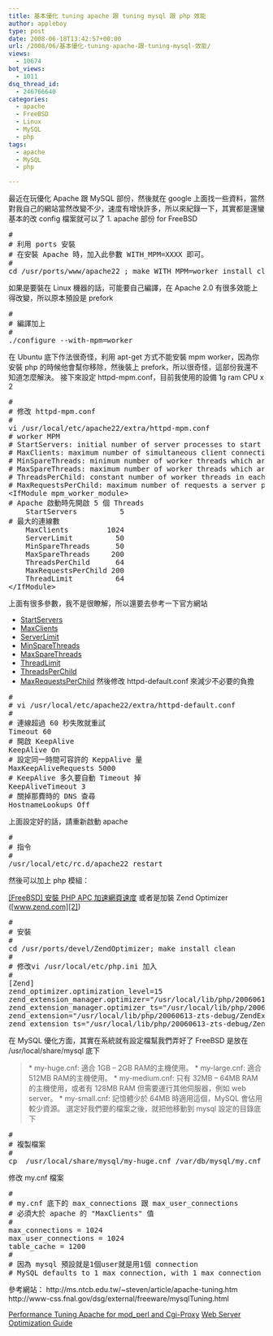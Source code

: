 ```yaml
---
title: 基本優化 tuning apache 跟 tuning mysql 跟 php 效能
author: appleboy
type: post
date: 2008-06-18T13:42:57+00:00
url: /2008/06/基本優化-tuning-apache-跟-tuning-mysql-效能/
views:
  - 10674
bot_views:
  - 1011
dsq_thread_id:
  - 246766640
categories:
  - apache
  - FreeBSD
  - Linux
  - MySQL
  - php
tags:
  - apache
  - MySQL
  - php

---
```

最近在玩優化 Apache 跟 MySQL 部份，然後就在 google 上面找一些資料，當然對我自己的網站當然改變不少，速度有增快許多，所以來紀錄一下，其實都是還蠻基本的改 config 檔案就可以了 1. apache 部份 for FreeBSD 

<pre class="brush: bash; title: ; notranslate" title="">#
# 利用 ports 安裝
# 在安裝 Apache 時，加入此參數 WITH_MPM=XXXX 即可。 
#
cd /usr/ports/www/apache22 ; make WITH_MPM=worker install clean</pre> 如果是要裝在 Linux 機器的話，可能要自己編譯，在 Apache 2.0 有很多效能上得改變，所以原本預設是 prefork 

<pre class="brush: bash; title: ; notranslate" title="">#
# 編譯加上 
# 
./configure --with-mpm=worker</pre> 在 Ubuntu 底下作法很奇怪，利用 apt-get 方式不能安裝 mpm worker，因為你安裝 php 的時候他會幫你移除，然後裝上 prefork，所以很奇怪，這部份我還不知道怎麼解決。 

<!--more--> 接下來設定 httpd-mpm.conf，目前我使用的設備 1g ram CPU x 2 

<pre class="brush: bash; title: ; notranslate" title="">#
# 修改 httpd-mpm.conf
#
vi /usr/local/etc/apache22/extra/httpd-mpm.conf
# worker MPM
# StartServers: initial number of server processes to start
# MaxClients: maximum number of simultaneous client connections
# MinSpareThreads: minimum number of worker threads which are kept spare
# MaxSpareThreads: maximum number of worker threads which are kept spare
# ThreadsPerChild: constant number of worker threads in each server process
# MaxRequestsPerChild: maximum number of requests a server process serves
&lt;IfModule mpm_worker_module>
# Apache 啟動時先開啟 5 個 Threads
    StartServers          5
# 最大的連線數
    MaxClients         1024
    ServerLimit          50
    MinSpareThreads      50
    MaxSpareThreads     200
    ThreadsPerChild      64
    MaxRequestsPerChild 200
    ThreadLimit          64
&lt;/IfModule>
</pre> 上面有很多參數，我不是很瞭解，所以還要去參考一下官方網站 

  * <a href="http://httpd.apache.org/docs/2.2/mod/mpm_common.html#startservers" target="_blank">StartServers</a>
  * <a href="http://httpd.apache.org/docs/2.2/mod/mpm_common.html#maxclients" target="_blank">MaxClients</a>
  * <a href="http://httpd.apache.org/docs/2.2/mod/mpm_common.html#serverlimit" target="_blank">ServerLimit</a>
  * <a href="http://httpd.apache.org/docs/2.2/mod/mpm_common.html#minsparethreads" target="_blank">MinSpareThreads</a>
  * <a href="http://httpd.apache.org/docs/2.2/mod/mpm_common.html#maxsparethreads" target="_blank">MaxSpareThreads</a>
  * <a href="http://httpd.apache.org/docs/2.2/mod/mpm_common.html#threadlimit" target="_blank">ThreadLimit</a>
  * <a href="http://httpd.apache.org/docs/2.2/mod/mpm_common.html#threadsperchild" target="_blank">ThreadsPerChild</a>
  * <a href="http://httpd.apache.org/docs/2.2/mod/mpm_common.html#maxrequestsperchild" target="_blank">MaxRequestsPerChild</a> 然後修改 httpd-default.conf 來減少不必要的負擔 

<pre class="brush: bash; title: ; notranslate" title="">#
# vi /usr/local/etc/apache22/extra/httpd-default.conf
#
# 連線超過 60 秒失敗就重試
Timeout 60
# 開啟 KeepAlive
KeepAlive On
# 設定同一時間可容許的 KeppAlive 量
MaxKeepAliveRequests 5000
# KeepAlive 多久要自動 Timeout 掉
KeepAliveTimeout 3
# 關掉那費時的 DNS 查尋
HostnameLookups Off</pre> 上面設定好的話，請重新啟動 apache 

<pre class="brush: bash; title: ; notranslate" title="">#
# 指令
#
/usr/local/etc/rc.d/apache22 restart</pre> 然後可以加上 php 模組：

[[FreeBSD] 安裝 PHP APC 加速網頁速度][1] 或者是加裝 Zend Optimizer ([www.zend.com][2]) 

<pre class="brush: bash; title: ; notranslate" title="">#
# 安裝
#
cd /usr/ports/devel/ZendOptimizer; make install clean
#
# 修改vi /usr/local/etc/php.ini 加入
#
[Zend]
zend_optimizer.optimization_level=15
zend_extension_manager.optimizer="/usr/local/lib/php/20060613-zts-debug/Optimizer"
zend_extension_manager.optimizer_ts="/usr/local/lib/php/20060613-zts-debug/Optimizer_TS"
zend_extension="/usr/local/lib/php/20060613-zts-debug/ZendExtensionManager.so"
zend_extension_ts="/usr/local/lib/php/20060613-zts-debug/ZendExtensionManager_TS.so"</pre> 在 MySQL 優化方面，其實在系統就有設定檔幫我們弄好了 FreeBSD 是放在 /usr/local/share/mysql 底下 

> \* my-huge.cnf: 適合 1GB &#8211; 2GB RAM的主機使用。 \* my-large.cnf: 適合 512MB RAM的主機使用。 \* my-medium.cnf: 只有 32MB &#8211; 64MB RAM 的主機使用，或者有 128MB RAM 但需要運行其他伺服器，例如 web server。 \* my-small.cnf: 記憶體少於 64MB 時適用這個，MySQL 會佔用較少資源。 選定好我們要的檔案之後，就把他移動到 mysql 設定的目錄底下 

<pre class="brush: bash; title: ; notranslate" title="">#
# 複製檔案
#
cp  /usr/local/share/mysql/my-huge.cnf /var/db/mysql/my.cnf</pre> 修改 my.cnf 檔案 

<pre class="brush: bash; title: ; notranslate" title="">#
# my.cnf 底下的 max_connections 跟 max_user_connections 
# 必須大於 apache 的 "MaxClients" 值
#
max_connections = 1024
max_user_connections = 1024
table_cache = 1200
#
# 因為 mysql 預設就是1個user就是用1個 connection
# MySQL defaults to 1 max connection, with 1 max connection per user</pre> 參考網站： http://ms.ntcb.edu.tw/~steven/article/apache-tuning.htm http://www-css.fnal.gov/dsg/external/freeware/mysqlTuning.html 

[Performance Tuning Apache for mod_perl and Cgi-Proxy][3] [Web Server Optimization Guide][4]

 [1]: http://blog.wu-boy.com/2008/06/05/275/
 [2]: http://www.zend.com
 [3]: http://forums.webmaster.idv.hk/archive/index.php/t-23.html
 [4]: http://blog.saycoo.com/archives/14